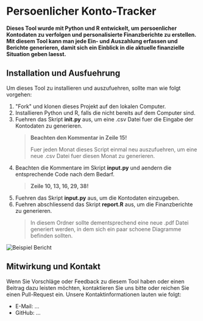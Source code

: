 # Persoenlicher Konto-Tracker

**Dieses Tool wurde mit Python und R entwickelt, um persoenlicher Kontodaten zu verfolgen und personalisierte Finanzberichte zu erstellen. Mit diesem Tool kann man jede Ein- und Auszahlung erfassen und Berichte generieren, damit sich ein Einblick in die aktuelle finanzielle Situation geben laesst.**

## Installation und Ausfuehrung

Um dieses Tool zu installieren und auszufuehren, sollte man wie folgt vorgehen:

1. "Fork" und klonen dieses Projekt auf den lokalen Computer.
2. Installieren Python und R, falls die nicht bereits auf dem Computer sind.
3. Fuehren das Skript **init.py** aus, um eine .csv Datei fuer die Eingabe der Kontodaten zu generieren.
   > **Beachten den Kommentar in Zeile 15!**
   >
   > Fuer jeden Monat dieses Script einmal neu auszufuehren, um eine neue .csv Datei fuer diesen Monat zu generieren. 
4. Beachten die Kommentare im Skript **input.py** und aendern die entsprechende Code nach dem Bedarf.
   > **Zeile 10, 13, 16, 29, 38!**
5. Fuehren das Skript **input.py** aus, um die Kontodaten einzugeben.
6. Fuehren abschliessend das Skript **report.R** aus, um die Finanzberichte zu generieren.
   > In diesem Ordner sollte dementsprechend eine neue .pdf Datei generiert werden, in dem sich ein paar schoene Diagramme befinden sollten.

![Beispiel Bericht](qnChuan/Konto_Trace/beispiel.png)

## Mitwirkung und Kontakt

Wenn Sie Vorschläge oder Feedback zu diesem Tool haben oder einen Beitrag dazu leisten möchten, kontaktieren Sie uns bitte oder reichen Sie einen Pull-Request ein. Unsere Kontaktinformationen lauten wie folgt:

- E-Mail: ...
- GitHub: ...


<!-- License:
...
e
Trace für jede Einzahlung und 
Auszahlung der Konten und Karten.

Ziel ist zu erreichen, dass man genau
weißt, wofür das Geld ein- und aus-
zählt, indem man jeden Tag dies Script kurz verwendet. Danach wird man am Ende des Monats...oder Jahrende individuelle Finanzreport kriegen

// format, highlight, color...

python and r...

Steps:
    1. run init.py
    2. lese die Kommentare in input.py duch und danach run input.py
        was kann/soll modifiziert werden
    3. Im Ordner kann man generierte pdf öffnen -->